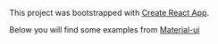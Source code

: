This project was bootstrapped with [Create React App](https://github.com/facebookincubator/create-react-app).

Below you will find some examples from [Material-ui](https://github.com/callemall/material-ui)
